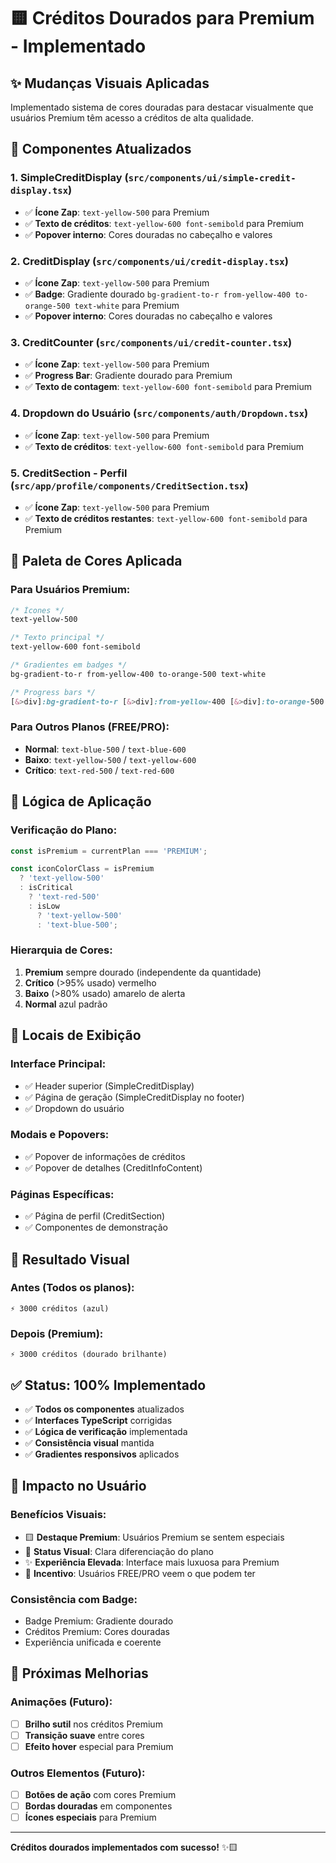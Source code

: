 # 🟨 Créditos Dourados para Premium - Implementado

## ✨ **Mudanças Visuais Aplicadas**

Implementado sistema de cores douradas para destacar visualmente que usuários Premium têm acesso a créditos de alta qualidade.

## 📱 **Componentes Atualizados**

### **1. SimpleCreditDisplay** (`src/components/ui/simple-credit-display.tsx`)
- ✅ **Ícone Zap**: `text-yellow-500` para Premium
- ✅ **Texto de créditos**: `text-yellow-600 font-semibold` para Premium
- ✅ **Popover interno**: Cores douradas no cabeçalho e valores

### **2. CreditDisplay** (`src/components/ui/credit-display.tsx`)
- ✅ **Ícone Zap**: `text-yellow-500` para Premium
- ✅ **Badge**: Gradiente dourado `bg-gradient-to-r from-yellow-400 to-orange-500 text-white` para Premium
- ✅ **Popover interno**: Cores douradas no cabeçalho e valores

### **3. CreditCounter** (`src/components/ui/credit-counter.tsx`)
- ✅ **Ícone Zap**: `text-yellow-500` para Premium
- ✅ **Progress Bar**: Gradiente dourado para Premium
- ✅ **Texto de contagem**: `text-yellow-600 font-semibold` para Premium

### **4. Dropdown do Usuário** (`src/components/auth/Dropdown.tsx`)
- ✅ **Ícone Zap**: `text-yellow-500` para Premium
- ✅ **Texto de créditos**: `text-yellow-600 font-semibold` para Premium

### **5. CreditSection - Perfil** (`src/app/profile/components/CreditSection.tsx`)
- ✅ **Ícone Zap**: `text-yellow-500` para Premium
- ✅ **Texto de créditos restantes**: `text-yellow-600 font-semibold` para Premium

## 🎨 **Paleta de Cores Aplicada**

### **Para Usuários Premium:**
```css
/* Ícones */
text-yellow-500

/* Texto principal */
text-yellow-600 font-semibold

/* Gradientes em badges */
bg-gradient-to-r from-yellow-400 to-orange-500 text-white

/* Progress bars */
[&>div]:bg-gradient-to-r [&>div]:from-yellow-400 [&>div]:to-orange-500
```

### **Para Outros Planos (FREE/PRO):**
- **Normal**: `text-blue-500` / `text-blue-600`
- **Baixo**: `text-yellow-500` / `text-yellow-600`
- **Crítico**: `text-red-500` / `text-red-600`

## 🔄 **Lógica de Aplicação**

### **Verificação do Plano:**
```typescript
const isPremium = currentPlan === 'PREMIUM';

const iconColorClass = isPremium
  ? 'text-yellow-500'
  : isCritical 
    ? 'text-red-500' 
    : isLow 
      ? 'text-yellow-500' 
      : 'text-blue-500';
```

### **Hierarquia de Cores:**
1. **Premium** sempre dourado (independente da quantidade)
2. **Crítico** (>95% usado) vermelho 
3. **Baixo** (>80% usado) amarelo de alerta
4. **Normal** azul padrão

## 📍 **Locais de Exibição**

### **Interface Principal:**
- ✅ Header superior (SimpleCreditDisplay)
- ✅ Página de geração (SimpleCreditDisplay no footer)
- ✅ Dropdown do usuário

### **Modais e Popovers:**
- ✅ Popover de informações de créditos
- ✅ Popover de detalhes (CreditInfoContent)

### **Páginas Específicas:**
- ✅ Página de perfil (CreditSection)
- ✅ Componentes de demonstração

## 🎯 **Resultado Visual**

### **Antes (Todos os planos):**
```
⚡ 3000 créditos (azul)
```

### **Depois (Premium):**
```
⚡ 3000 créditos (dourado brilhante)
```

## ✅ **Status: 100% Implementado**

- ✅ **Todos os componentes** atualizados
- ✅ **Interfaces TypeScript** corrigidas  
- ✅ **Lógica de verificação** implementada
- ✅ **Consistência visual** mantida
- ✅ **Gradientes responsivos** aplicados

## 🚀 **Impacto no Usuário**

### **Benefícios Visuais:**
- 🟨 **Destaque Premium**: Usuários Premium se sentem especiais
- 👑 **Status Visual**: Clara diferenciação do plano
- ✨ **Experiência Elevada**: Interface mais luxuosa para Premium
- 🎯 **Incentivo**: Usuários FREE/PRO veem o que podem ter

### **Consistência com Badge:**
- Badge Premium: Gradiente dourado
- Créditos Premium: Cores douradas
- Experiência unificada e coerente

## 🔮 **Próximas Melhorias**

### **Animações (Futuro):**
- [ ] **Brilho sutil** nos créditos Premium
- [ ] **Transição suave** entre cores
- [ ] **Efeito hover** especial para Premium

### **Outros Elementos (Futuro):**
- [ ] **Botões de ação** com cores Premium
- [ ] **Bordas douradas** em componentes
- [ ] **Ícones especiais** para Premium

---

**Créditos dourados implementados com sucesso!** ✨🟨 